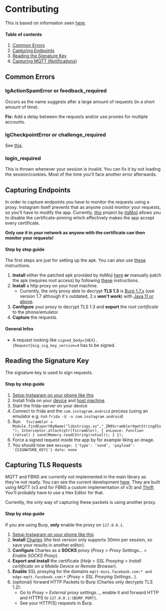 # Contributing

This is based on information seen [here](https://github.com/mgp25/Instagram-API/wiki/Technical-information).

#### Table of contents

 1. [Common Errors](#common-errors)
 2. [Capturing Endpoints](#capturing-endpoints)
 3. [Reading the Signature Key](#reading-the-signature-key)
 4. [Capturing MQTT (Notifications)](#capturing-tls-requests)
 
## Common Errors
### IgActionSpamError or feedback_required
Occurs as the name suggests after a large amount of requests (in a short amount of time).

**Fix:** Add a delay between the requests and/or use proxies for multiple accounts.

### IgCheckpointError or challenge_required
See [this](https://github.com/simpy25/instagram-private-api/blob/master/examples/checkpoint.example.ts).
 
### login_required
This is thrown whenever your session is invalid.
You can fix it by not loading the session/cookies. 
Most of the time you'll face another error afterwards.

## Capturing Endpoints

In order to capture endpoints you have to monitor the requests using a proxy.
Instagram itself prevents that as anyone could monitor your requests, so you'll have to modify the app.
Currently, [this](https://github.com/itsMoji/Instagram_SSL_Pinning) project by [itsMoji](https://github.com/itsMoji)
allows you to disable the certificate-pinning which effectively makes the app accept every certificate.

**Only use it in _your_ network as anyone with the certificate can then monitor your requests!**

#### Step by step guide
 The first steps are just for setting up the apk. You can also use [these](https://github.com/itsMoji/Instagram_SSL_Pinning#instagram-ssl-pinning) instructions.

 1. **Install** either the patched apk provided by itsMoji [here](https://github.com/itsMoji/Instagram_SSL_Pinning/tree/master/non-root)
    **or** manually patch the apk (requires root access) 
    by following [these](https://github.com/itsMoji/Instagram_SSL_Pinning#root-method) instructions.
 2. **Install** a http proxy on your host machine.
     - Currently, the only proxy able to decrypt **TLS  1.3** is [Burp 1.7.x](https://portswigger.net/burp/releasesarchive/community)
     (use version 1.7 although it's outdated, 2.x **won't work**) with [Java 11 or above](https://www.oracle.com/technetwork/java/javase/downloads/index.html).
 3. **Configure** your proxy to decrypt TLS 1.3 and **export** the *root certificate* to the phone/emulator.
 4. **Capture** the requests.
 
#### General Infos

- A request looking like `signed_body={HEX}.{Request}&ig_sig_key_version=4` has to be signed.
 
## Reading the Signature Key

The signature key is used to sign requests.

#### Step by step guide

 1. [Setup Instagram on your phone like this](#capturing-endpoints)
 2. Install frida on your [device](https://www.frida.re/docs/android/) and [host machine](https://www.frida.re/docs/installation/).
 3. Start the frida-server on your device
 4. Connect to frida and the `com.instagram.android` process (using an emulator e.g. run `frida -U -n com.instagram.android`)
 5. Run ``` 
    fscrambler = Module.findExportByName("libstrings.so","_ZN9Scrambler9getStringESs");
    Interceptor.attach(ptr(fscrambler), {
       onLeave: function (retval) {
      send(Memory.readCString(retval));
       }
    });```
 6. Force a signed request inside the app by for example liking an image.
 7. You should now see `message: {'type': 'send', 'payload': '{SIGNATURE_KEY}'} data: none`


## Capturing TLS Requests

MQTT and FBNS are currently not implemented in the main library as they're not ready.
You can see the current development [here](https://github.com/simpy25/instagram-private-api/issues/845).
They are built using MQTT (v3 and for FBNS a custom implementation of v3) and [Thrift](https://thrift.apache.org/)
You'll probably have to use a Hex Editor for that.

Currently, the only way of capturing these packets is using another proxy.

#### Step by step guide

If you are using Burp, **only** enable the proxy on `127.0.0.1`.

 1. [Setup Instagram on your phone like this](#capturing-endpoints)
 2. **Install** [Charles](https://www.charlesproxy.com/download/) (the test version only supports 30min per session, so save your results in another editor).
 3. **Configure** Charles as a **SOCKS** proxy (*Proxy* > *Proxy Settings...* > *Enable SOCKS Proxy*).
 4. **Export and install** the certificate (*Help* > *SSL Proxying* > *Install certificate on a Mobile Device or Remote Browser*).
 5. **Enable** SSL proxying for the domains `mqtt-mini.facebook.com:* and edge-mqtt.facebook.com:*` (*Proxy* > *SSL Proxying Settings...*).
 6. (optional) forward HTTP Packets to Burp (Charles only decrypts TLS 1.2):
    * Go to *Proxy* > *External proxy settings...*, enable it and forward HTTP and HTTPS to `127.0.0.1:{BURP_PORT}`. 
    * See your HTTP(S) requests in Burp.

